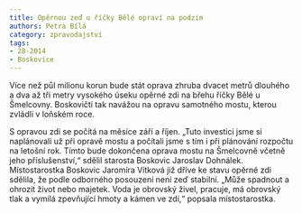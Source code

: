 ```yaml
---
title: Opěrnou zeď u říčky Bělé opraví na podzim
authors: Petra Bílá
category: zpravodajství
tags: 
- 28-2014
- Boskovice
---
```

Více než půl milionu korun bude stát oprava zhruba dvacet metrů dlouhého a dva až tři metry vysokého úseku opěrné zdi na břehu říčky Bělé u Šmelcovny. Boskovičtí tak navážou na opravu samotného mostu, kterou zvládli v loňském roce. 

S opravou zdi se počítá na měsíce září a říjen. „Tuto investici jsme si naplánovali už při opravě mostu a počítali jsme s tím i při plánování rozpočtu na letošní rok. Tímto bude dokončena oprava mostu na Šmelcovně včetně jeho příslušenství,“ sdělil starosta Boskovic Jaroslav Dohnálek. Místostarostka Boskovic Jaromíra Vítková již dříve ke stavu opěrné zdi sdělila, že podle odborného posouzení není zeď stabilní. „Může spadnout a ohrozit život nebo majetek. Voda je obrovský živel, pracuje, má obrovský tlak a vymílá zpevňující hmoty a kámen ve zdi,“ popsala místostarostka.

